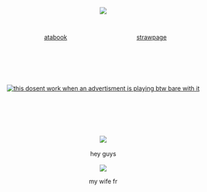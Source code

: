 <br>
<br>
<br>
<br>
<div align="center">



![](https://piskel-imgstore-b.appspot.com/img/7b64392e-9a25-11ef-a571-0b01a4cf3689.gif)

<br>

⠀⠀[atabook](https://bluezooka.atabook.org) ⠀⠀⠀⠀⠀⠀⠀⠀⠀⠀⠀⠀⠀⠀⠀  [strawpage](https://bluezooka.straw.page)⠀
<br>
<br>
<br>
<br> 
<br>
<br>
<br> 
[![this dosent work when an advertisment is playing btw bare with it](https://spotify-github-profile.kittinanx.com/api/view?uid=31hh5vkgse47murck3tfyuwtazge&cover_image=true&theme=natemoo-re&show_offline=true&background_color=4b4949&interchange=false&bar_color=2a40ea&bar_color_cover=false)](https://spotify-github-profile.kittinanx.com/api/view?uid=31hh5vkgse47murck3tfyuwtazge&redirect=true)
<br>
<br>
<br>
<br>
<br>
<br>
<br> 
![](https://media1.tenor.com/m/iIbhiy0Ej1sAAAAC/whatever-go-my-scarab-scarab.gif)
<br>
<br>
hey guys 
<br>
<br>
![](https://files.catbox.moe/yd97p2.gif)

my wife fr
</div>
